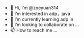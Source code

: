 - 👋 Hi, I’m @zoeyuan314
- 👀 I’m interested in adp，java
- 🌱 I’m currently learning adp in 
- 💞️ I’m looking to collaborate on ...
- 📫 How to reach me ...


<!---
zoeyuan314 is a ✨ special ✨ repository because its `README.md` (this file) appears on your GitHub profile.
You can click the Preview link to take a look at your changes.
--->
